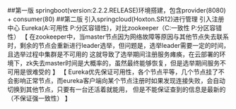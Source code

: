 ##第一版
    springboot(version:2.2.2.RELEASE)环境搭建，包含provider(8080) + consumer(80)
##第二版
    引入springcloud(Hoxton.SR12)进行管理
    引入注册中心
     Eureka(A:可用性 P:分区容错性)，对比zookeeper（C:一致性 P:分区容错性）
     【
        在zookeeper中，当master节点因为网络故障等原因与其他节点失去联系时，剩余的节点会重新进行leader选举，但问题是，选举leader需要一定的时间，且选举过程中集群是不可用的
        这就导致了选举期间注册服务瘫痪，在云部署的环境下，zk失去master时间是大概率的，虽然最终能够恢复，但是选举期间服务不可用是很难受的
     】
    【
        Eureka优先保证可用性，各个节点平等，几个节点挂了不会影响正常节点，而eureka客户端向某个节点注册时如果发现连接失败，会自动切换到其他节点，只要有一台还活着就能用，
        但是不能保证查到的信息是最新的（不保证强一致性）
     】
    
    